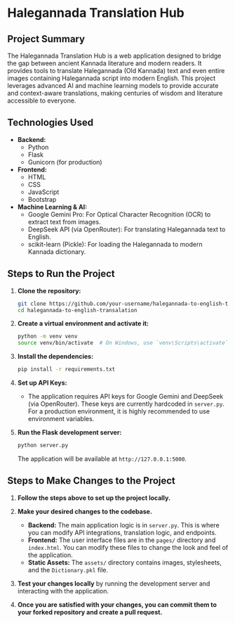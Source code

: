 # Halegannada Translation Hub

## Project Summary

The Halegannada Translation Hub is a web application designed to bridge the gap between ancient Kannada literature and modern readers. It provides tools to translate Halegannada (Old Kannada) text and even entire images containing Halegannada script into modern English. This project leverages advanced AI and machine learning models to provide accurate and context-aware translations, making centuries of wisdom and literature accessible to everyone.

## Technologies Used

*   **Backend:**
    *   Python
    *   Flask
    *   Gunicorn (for production)
*   **Frontend:**
    *   HTML
    *   CSS
    *   JavaScript
    *   Bootstrap
*   **Machine Learning & AI:**
    *   Google Gemini Pro: For Optical Character Recognition (OCR) to extract text from images.
    *   DeepSeek API (via OpenRouter): For translating Halegannada text to English.
    *   scikit-learn (Pickle): For loading the Halegannada to modern Kannada dictionary.

## Steps to Run the Project

1.  **Clone the repository:**
    ```bash
    git clone https://github.com/your-username/halegannada-to-english-transalation.git
    cd halegannada-to-english-transalation
    ```

2.  **Create a virtual environment and activate it:**
    ```bash
    python -m venv venv
    source venv/bin/activate  # On Windows, use `venv\Scripts\activate`
    ```

3.  **Install the dependencies:**
    ```bash
    pip install -r requirements.txt
    ```

4.  **Set up API Keys:**
    *   The application requires API keys for Google Gemini and DeepSeek (via OpenRouter). These keys are currently hardcoded in `server.py`. For a production environment, it is highly recommended to use environment variables.

5.  **Run the Flask development server:**
    ```bash
    python server.py
    ```
    The application will be available at `http://127.0.0.1:5000`.

## Steps to Make Changes to the Project

1.  **Follow the steps above to set up the project locally.**

2.  **Make your desired changes to the codebase.**
    *   **Backend:** The main application logic is in `server.py`. This is where you can modify API integrations, translation logic, and endpoints.
    *   **Frontend:** The user interface files are in the `pages/` directory and `index.html`. You can modify these files to change the look and feel of the application.
    *   **Static Assets:** The `assets/` directory contains images, stylesheets, and the `Dictionary.pkl` file.

3.  **Test your changes locally** by running the development server and interacting with the application.

4.  **Once you are satisfied with your changes, you can commit them to your forked repository and create a pull request.**